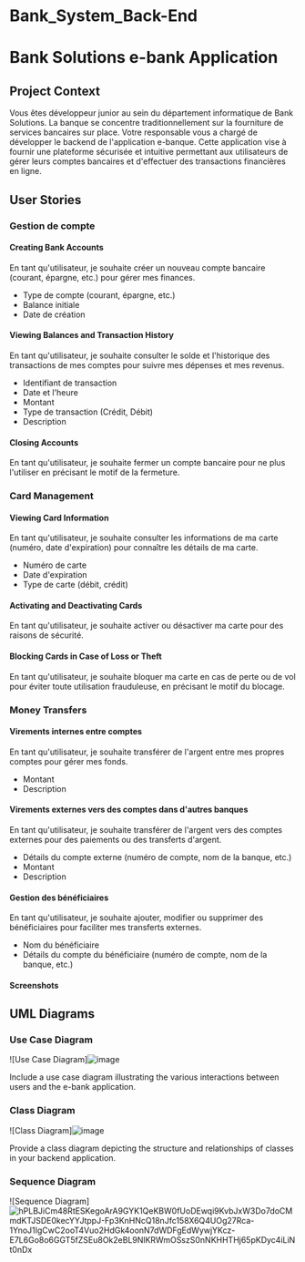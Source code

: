 # Bank_System_Back-End

# Bank Solutions e-bank Application

## Project Context
Vous êtes développeur junior au sein du département informatique de Bank Solutions. La banque se concentre traditionnellement sur la fourniture de services bancaires sur place. Votre responsable vous a chargé de développer le backend de l'application e-banque. Cette application vise à fournir une plateforme sécurisée et intuitive permettant aux utilisateurs de gérer leurs comptes bancaires et d'effectuer des transactions financières en ligne.
## User Stories

### Gestion de compte

#### Creating Bank Accounts
En tant qu'utilisateur, je souhaite créer un nouveau compte bancaire (courant, épargne, etc.) pour gérer mes finances.
- Type de compte (courant, épargne, etc.)
- Balance initiale
- Date de création

#### Viewing Balances and Transaction History
En tant qu'utilisateur, je souhaite consulter le solde et l'historique des transactions de mes comptes pour suivre mes dépenses et mes revenus.
- Identifiant de transaction
- Date et l'heure
- Montant
- Type de transaction (Crédit, Débit)
- Description

#### Closing Accounts
En tant qu'utilisateur, je souhaite fermer un compte bancaire pour ne plus l'utiliser en précisant le motif de la fermeture.
### Card Management

#### Viewing Card Information
En tant qu'utilisateur, je souhaite consulter les informations de ma carte (numéro, date d'expiration) pour connaître les détails de ma carte.
- Numéro de carte
- Date d'expiration
- Type de carte (débit, crédit)

#### Activating and Deactivating Cards
En tant qu'utilisateur, je souhaite activer ou désactiver ma carte pour des raisons de sécurité.
#### Blocking Cards in Case of Loss or Theft
En tant qu'utilisateur, je souhaite bloquer ma carte en cas de perte ou de vol pour éviter toute utilisation frauduleuse, en précisant le motif du blocage.
### Money Transfers

#### Virements internes entre comptes
En tant qu'utilisateur, je souhaite transférer de l'argent entre mes propres comptes pour gérer mes fonds.
- Montant
- Description

#### Virements externes vers des comptes dans d'autres banques
En tant qu'utilisateur, je souhaite transférer de l'argent vers des comptes externes pour des paiements ou des transferts d'argent.
- Détails du compte externe (numéro de compte, nom de la banque, etc.)
- Montant
- Description

#### Gestion des bénéficiaires
En tant qu'utilisateur, je souhaite ajouter, modifier ou supprimer des bénéficiaires pour faciliter mes transferts externes.
- Nom du bénéficiaire
- Détails du compte du bénéficiaire (numéro de compte, nom de la banque, etc.)
#### Screenshots
## UML Diagrams

### Use Case Diagram
![Use Case Diagram]![image](https://github.com/oussamaaatifi1/Bank_System_Back-End/assets/72675402/b8d4b759-252f-4145-8ed6-ee820e3cb2d0)

Include a use case diagram illustrating the various interactions between users and the e-bank application.

### Class Diagram
![Class Diagram]![image](https://github.com/oussamaaatifi1/Bank_System_Back-End/assets/72675402/b28e0f21-e603-43f1-b249-06abb618ac22)

Provide a class diagram depicting the structure and relationships of classes in your backend application.

### Sequence Diagram
![Sequence Diagram]![hPLBJiCm48RtESKegoArA9GYK1QeKBW0fUoDEwqi9KvbJxW3Do7doCMmdKTJSDE0kecYYJtppJ-Fp3KnHNcQ18nJfc158X6Q4UOg27Rca-1YnoJ1IgCwC2ooT4Vuo2HdGk4oonN7dWDFgEdWywjYKcz-E7L6Go8o6GGT5fZSEu8Ok2eBL9NlKRWmOSszS0nNKHHTHj65pKDyc4iLiNt0nDx](https://github.com/oussamaaatifi1/Bank_System_Back-End/assets/72675402/db5da1a4-b7b1-4450-867d-7dc9b51c39fe)


